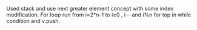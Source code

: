Used stack and use next greater element concept with some index modification. For loop run from i=2*n-1 to i≥0  , i-- and i%n for top  in while condition and v.push.
​